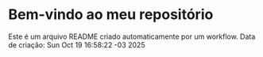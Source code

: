 # Bem-vindo ao meu repositório
Este é um arquivo README criado automaticamente por um workflow.
Data de criação: Sun Oct 19 16:58:22 -03 2025
